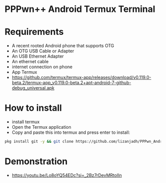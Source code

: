# PPPwn++ Android Termux Terminal

# Requirements
- A recent rooted Android phone that supports OTG
- An OTG USB Cable or Adapter
- An USB Ethernet Adapter
- An ethernet cable
- internet connection on phone
- App Termux
- https://github.com/termux/termux-app/releases/download/v0.119.0-beta.2/termux-app_v0.119.0-beta.2+apt-android-7-github-debug_universal.apk

# How to install

- install termux
- Open the Termux application
- Copy and paste this into termux and press enter to install:

```sh
pkg install git -y && git clone https://github.com/lizanjadh/PPPwn_Android.git && cd PPPwn_Android && sh install.sh
```
# Demonstration
- https://youtu.be/Lo8oYQ54EDc?si=_2Bz7rDevMRtoIIn
